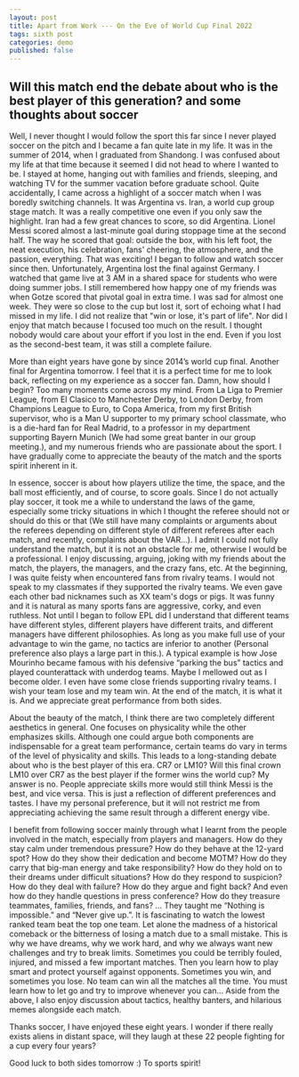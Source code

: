 ```yaml
---
layout: post
title: Apart from Work --- On the Eve of World Cup Final 2022
tags: sixth post
categories: demo
published: false
---
```


## Will this match end the debate about who is the best player of this generation? and some thoughts about soccer

Well, I never thought I would follow the sport this far since I never played soccer on the pitch and I became a fan quite late in my life. It was in the summer of 2014, when I graduated from Shandong. I was confused about my life at that time because it seemed I did not head to where I wanted to be. I stayed at home, hanging out with families and friends, sleeping, and watching TV for the summer vacation before graduate school. Quite accidentally, I came across a highlight of a soccer match when I was boredly switching channels. It was Argentina vs. Iran, a world cup group stage match. It was a really competitive one even if you only saw the highlight. Iran had a few great chances to score, so did Argentina. Lionel Messi scored almost a last-minute goal during stoppage time at the second half. The way he scored that goal: outside the box, with his left foot, the neat execution, his celebration, fans' cheering, the atmosphere, and the passion, everything. That was exciting! I began to follow and watch soccer since then. Unfortunately, Argentina lost the final against Germany. I watched that game live at 3 AM in a shared space for students who were doing summer jobs. I still remembered how happy one of my friends was when Gotze scored that pivotal goal in extra time. I was sad for almost one week. They were so close to the cup but lost it, sort of echoing what I had missed in my life. I did not realize that "win or lose, it's part of life". Nor did I enjoy that match because I focused too much on the result. I thought nobody would care about your effort if you lost in the end. Even if you lost as the second-best team, it was still a complete failure.  

More than eight years have gone by since 2014’s world cup final. Another final for Argentina tomorrow.  I feel that it is a perfect time for me to look back, reflecting on my experience as a soccer fan.  Damn, how should I begin? Too many moments come across my mind.  From La Liga to Premier League, from EI Clasico to Manchester Derby, to London Derby, from Champions League to Euro, to Copa America, from my first British supervisor, who is a Man U supporter to my primary school classmate, who is a die-hard fan for Real Madrid, to a professor in my department supporting Bayern Munich (We had some great banter in our group meeting.), and my numerous friends who are passionate about the sport. I have gradually come to appreciate the beauty of the match and the sports spirit inherent in it.  

In essence, soccer is about how players utilize the time, the space, and the ball most efficiently, and of course, to score goals. Since I do not actually play soccer, it took me a while to understand the laws of the game, especially some tricky situations in which I thought the referee should not or should do this or that (We still have many complaints or arguments about the referees depending on different style of different referees after each match, and recently, complaints about the VAR…). I admit I could not fully understand the match, but it is not an obstacle for me, otherwise I would be a professional. I enjoy discussing, arguing, joking with my friends about the match, the players, the managers, and the crazy fans, etc.  At the beginning, I was quite feisty when encountered fans from rivalry teams. I would not speak to my classmates if they supported the rivalry teams. We even gave each other bad nicknames such as XX team's dogs or pigs. It was funny and it is natural as many sports fans are aggressive, corky, and even ruthless. Not until I began to follow EPL did I understand that different teams have different styles, different players have different traits, and different managers have different philosophies. As long as you make full use of your advantage to win the game, no tactics are inferior to another (Personal preference also plays a large part in this.). A typical example is how Jose Mourinho became famous with his defensive “parking the bus” tactics and played counterattack with underdog teams.  Maybe I mellowed out as I become older. I even have some close friends supporting rivalry teams. I wish your team lose and my team win. At the end of the match, it is what it is. And we appreciate great performance from both sides. 

About the beauty of the match, I think there are two completely different aesthetics in general. One focuses on physicality while the other emphasizes skills. Although one could argue both components are indispensable for a great team performance, certain teams do vary in terms of the level of physicality and skills. This leads to a long-standing debate about who is the best player of this era. CR7 or LM10?  Will this final crown LM10 over CR7 as the best player if the former wins the world cup? My answer is no. People appreciate skills more would still think Messi is the best, and vice versa. This is just a reflection of different preferences and tastes. I have my personal preference, but it will not restrict me from appreciating achieving the same result through a different energy vibe. 

I benefit from following soccer mainly through what I learnt from the people involved in the match, especially from players and managers. How do they stay calm under tremendous pressure? How do they behave at the 12-yard spot? How do they show their dedication and become MOTM? How do they carry that big-man energy and take responsibility? How do they hold on to their dreams under difficult situations? How do they respond to suspicion?  How do they deal with failure? How do they argue and fight back? And even how do they handle questions in press conference? How do they treasure teammates, families, friends, and fans? … They taught me “Nothing is impossible.” and “Never give up.”. It is fascinating to watch the lowest ranked team beat the top one team. Let alone the madness of a historical comeback or the bitterness of losing a match due to a small mistake. This is why we have dreams, why we work hard, and why we always want new challenges and try to break limits. Sometimes you could be terribly fouled, injured, and missed a few important matches. Then you learn how to play smart and protect yourself against opponents. Sometimes you win, and sometimes you lose. No team can win all the matches all the time. You must learn how to let go and try to improve whenever you can… Aside from the above, I also enjoy discussion about tactics, healthy banters, and hilarious memes alongside each match. 

Thanks soccer, I have enjoyed these eight years. I wonder if there really exists aliens in distant space, will they laugh at these 22 people fighting for a cup every four years? 

Good luck to both sides tomorrow :) To sports spirit!

